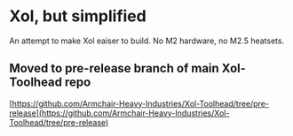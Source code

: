 # Xol, but simplified
An attempt to make Xol eaiser to build. No M2 hardware, no M2.5 heatsets.

## Moved to pre-release branch of main Xol-Toolhead repo
[https://github.com/Armchair-Heavy-Industries/Xol-Toolhead/tree/pre-release](https://github.com/Armchair-Heavy-Industries/Xol-Toolhead/tree/pre-release)